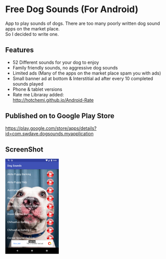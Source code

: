# Free Dog Sounds (For Android)

App to play sounds of dogs. There are too many poorly written dog sound apps on the market place.  
So I decided to write one.

## Features  

- 52 Different sounds for your dog to enjoy
- Family friendly sounds, no aggressive dog sounds
- Limited ads (Many of the apps on the market place spam you with ads) 
- Small banner ad at bottom & Interstitial ad after every 10 completed sounds played
- Phone & tablet versions
- Rate me Libraray added:  
http://hotchemi.github.io/Android-Rate

## Published on to Google Play Store  
  
https://play.google.com/store/apps/details?id=com.swdave.dogsounds.myapplication

## ScreenShot  

<img src="https://github.com/swdevdave/Android-Dog-Sounds/blob/master/DogSoundsScreenShot.png" height="300"/>&nbsp;&nbsp;&nbsp;
